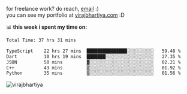 for freelance work? do reach, [email](mailto:vlbhartiya@gmail.com) :)<br/>
you can see my portfolio at [virajbhartiya.com](https://virajbhartiya.com) :D

📊 **this week i spent my time on:**

<!--START_SECTION:waka-->

```txt
Total Time: 37 hrs 31 mins

TypeScript    22 hrs 27 mins  ███████████████░░░░░░░░░░   59.48 %
Dart          10 hrs 19 mins  ███████░░░░░░░░░░░░░░░░░░   27.35 %
JSON          50 mins         ▓░░░░░░░░░░░░░░░░░░░░░░░░   02.21 %
C++           43 mins         ▒░░░░░░░░░░░░░░░░░░░░░░░░   01.92 %
Python        35 mins         ▒░░░░░░░░░░░░░░░░░░░░░░░░   01.56 %
```

<!--END_SECTION:waka-->

<p align="left"> <img src="https://komarev.com/ghpvc/?username=virajbhartiya&color=blue" alt="virajbhartiya" /> </p>
